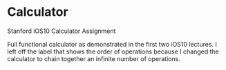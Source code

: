 # Calculator
Stanford iOS10 Calculator Assignment

Full functional calculator as demonstrated in the first two iOS10 lectures.  I left off the label that shows the order of operations because I changed the calculator to chain together an infinite number of operations.
